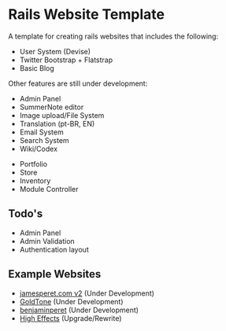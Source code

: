 # Rails Website Template

A template for creating rails websites that includes the following:

* User System (Devise)
* Twitter Bootstrap + Flatstrap
* Basic Blog

Other features are still under development:

* Admin Panel
* SummerNote editor
* Image upload/File System
* Translation (pt-BR, EN)
* Email System
* Search System
* Wiki/Codex
- Portfolio
- Store
- Inventory
- Module Controller

## Todo's

* Admin Panel
* Admin Validation
* Authentication layout

## Example Websites

- [jamesperet.com v2](http://jamesperet.com) (Under Development)
- [GoldTone](http://goldtone.com) (Under Development)
- [benjaminperet](http://benjaminperet.com) (Under Development)
- [High Effects](http://higheffects.com.br) (Upgrade/Rewrite)

